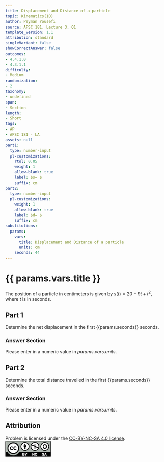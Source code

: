 ```yaml
---
title: Displacement and Distance of a particle
topic: Kinematics(1D)
author: Peyman Yousefi
source: APSC 181, Lecture 3, Q1
template_version: 1.1
attribution: standard
singleVariant: false
showCorrectAnswer: false
outcomes:
- 4.4.1.0
- 4.3.1.1
difficulty:
- Medium
randomization:
- 2
taxonomy:
- undefined
span:
- Section
length:
- Short
tags:
- AP
- APSC 181 - LA
assets: null
part1:
  type: number-input
  pl-customizations:
    rtol: 0.05
    weight: 1
    allow-blank: true
    label: $s= $
    suffix: cm
part2:
  type: number-input
  pl-customizations:
    weight: 1
    allow-blank: true
    label: $d= $
    suffix: cm
substitutions:
  params:
    vars:
      title: Displacement and Distance of a particle
      units: cm
    seconds: 44
---
```

# {{ params.vars.title }}
The position of a particle in centimeters is given by $s(t) = 20 - 9t + t^2$, where $t$ is in seconds.

## Part 1

Determine the net displacement in the first {{params.seconds}} seconds.

### Answer Section

Please enter in a numeric value in ${{ params.vars.units }}$.

## Part 2

Determine the total distance travelled in the first {{params.seconds}} seconds.

### Answer Section

Please enter in a numeric value in ${{ params.vars.units }}$.

## Attribution

Problem is licensed under the [CC-BY-NC-SA 4.0 license](https://creativecommons.org/licenses/by-nc-sa/4.0/).<br> ![The Creative Commons 4.0 license requiring attribution-BY, non-commercial-NC, and share-alike-SA license.](https://raw.githubusercontent.com/firasm/bits/master/by-nc-sa.png)